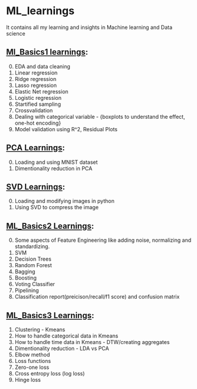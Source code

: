# ML_learnings
It contains all my learning and insights in Machine learning and Data science

## [Ml_Basics1 learnings](https://github.com/kirubanath/ML-DS_learnings/blob/main/Ml_Basics1.ipynb):

0. EDA and data cleaning
1. Linear regression
2. Ridge regression
3. Lasso regression
4. Elastic Net regression
5. Logistic regression
6. Startified sampling
7. Crossvalidation
8. Dealing with categorical variable - {boxplots to understand the effect, one-hot encoding}
9. Model validation using R^2, Residual Plots


## [PCA Learnings](https://github.com/kirubanath/ML-DS_learnings/blob/main/PCA.ipynb):

0. Loading and using MNIST dataset
1. Dimentionality reduction in PCA

## [SVD Learnings](https://github.com/kirubanath/ML-DS_learnings/blob/main/SVD.ipynb):

0. Loading and modifying images in python
1. Using SVD to compress the image

## [ML_Basics2 Learnings](https://github.com/kirubanath/ML-DS_learnings/blob/main/ML_Basics2.ipynb):

0. Some aspects of Feature Engineering like adding noise, normalizing and standardizing.
1. SVM
2. Decision Trees
3. Random Forest
4. Bagging
5. Boosting
6. Voting Classifier
7. Pipelining
8. Classification report(preicison/recall/f1 score) and confusion matrix

## [ML_Basics3 Learnings](https://github.com/kirubanath/ML-DS_learnings/blob/main/ML_Basics3.ipynb):

1. Clustering - Kmeans
  1. How to handle categorical data in Kmeans
  2. How to handle time data in Kmeans - DTW/creating aggregates
  3. Dimentionality reduction - LDA vs PCA
  4. Elbow method
2. Loss functions
  1. Zero-one loss
  2. Cross entropy loss (log loss)
  3. Hinge loss
